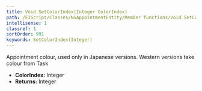 ```yaml
---
title: Void SetColorIndex(Integer ColorIndex)
path: /EJScript/Classes/NSAppointmentEntity/Member functions/Void SetColorIndex(Integer p_0)
intellisense: 1
classref: 1
sortOrder: 991
keywords: SetColorIndex(Integer)
---
```



Appointment colour, used only in Japanese versions. Western versions take colour from Task



* **ColorIndex:** Integer
* **Returns:** Integer


